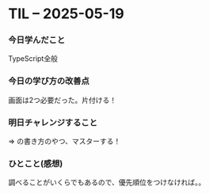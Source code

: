 # TIL – 2025-05-19

### 今日学んだこと
TypeScript全般

### 今日の学び方の改善点
画面は2つ必要だった。片付ける！

### 明日チャレンジすること
=> の書き方のやつ、マスターする！

### ひとこと(感想)
調べることがいくらでもあるので、優先順位をつけなければ。。
